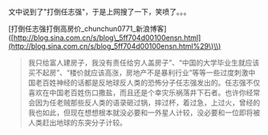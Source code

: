 文中说到了"打倒任志强"，于是上网搜了一下，笑喷了。。。

\[打倒任志强打倒高房价\_chunchun0771\_新浪博客\]\([http://blog.sina.com.cn/s/blog\_5ff704d00100ensn.html](http://blog.sina.com.cn/s/blog_5ff704d00100ensn.html%29\)\\)

> 我只给富人建房子，我没有责任给穷人盖房子”、“中国的大学毕业生就应该买不起房”、“楼价就应该高涨，房地产不是暴利行业”等等一些过度刺激中国老百姓神经的话都是反地球反人类的恐怖分子任志强发出的。任志强不仅喜欢在中国老百姓伤口撒盐，而且还是个幸灾乐祸落井下石者。也许你经常会因为任老贼那些反人类的语录砸过锅，摔过杯，着过急，上过火，曾经的我也如此，但现在想想根本就没必要和一外星人计较，没必要和一位即将被人类赶出地球的东突分子计较。



